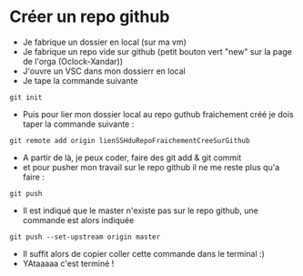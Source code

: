 # Créer un repo github

- Je fabrique un dossier en local (sur ma vm)
- Je fabrique un repo vide sur github (petit bouton vert "new" sur la page de l'orga (Oclock-Xandar))
- J'ouvre un VSC dans mon dossierr en local
- Je tape la commande suivante

```
git init
```

- Puis pour lier mon dossier local au repo guthub fraichement créé je dois taper la commande suivante :

```
git remote add origin lienSSHduRepoFraichementCreeSurGithub
```

- A partir de là, je peux coder, faire des
  git add & git commit
- et pour pusher mon travail sur le repo github il ne me reste plus qu'a faire :

```
git push
```

- Il est indiqué que le master n'existe pas sur le repo github, une commande est alors indiquée

```
git push --set-upstream origin master
```

- Il suffit alors de copier coller cette commande dans le terminal :)
- YAtaaaaa c'est terminé !
